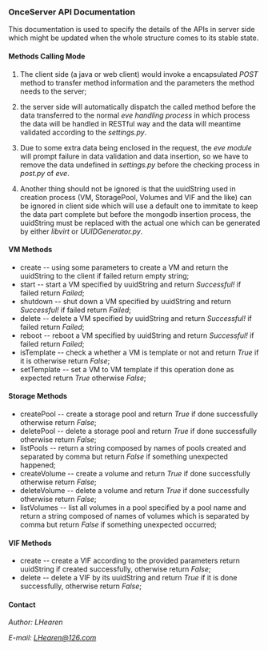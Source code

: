 ### OnceServer API Documentation
This documentation is used to specify the details of the APIs in server side which might be updated when the whole structure comes to its stable state.

#### Methods Calling Mode
1. The client side (a java or web client) would invoke a encapsulated *POST* method to transfer method information and the parameters the method needs to the server; 

2. the server side will automatically dispatch the called method before the data transferred to the normal *eve handling process* in which process the data will be handled in RESTful way and the data will meantime validated according to the *settings.py*. 

3. Due to some extra data being enclosed in the request, the *eve module* will prompt failure in data validation and data insertion, so we have to remove the data undefined in *settings.py* before the checking process in *post.py* of *eve*.

4. Another thing should not be ignored is that the uuidString used in creation process (VM, StoragePool, Volumes and VIF and the like) can be ignored in client side which will use a default one to immitate to keep the data part complete but before the mongodb insertion process, the uuidString must be replaced with the actual one which can be generated by either *libvirt* or *UUIDGenerator.py*.

#### VM Methods
- create -- using some parameters to create a VM and return the uuidString to the client if failed return empty string;
- start -- start a VM specified by uuidString and return *Successful!* if failed return *Failed*;
- shutdown -- shut down a VM specified by uuidString and return *Successful!* if failed return *Failed*;
- delete -- delete a VM specified by uuidString and return *Successful!* if failed return *Failed*;
- reboot -- reboot a VM specified by uuidString and return *Successful!* if failed return *Failed*;
- isTemplate -- check a whether a VM is template or not and return *True* if it is otherwise return *False*;
- setTemplate -- set a VM to VM template if this operation done as expected return *True* otherwise *False*;

#### Storage Methods
- createPool -- create a storage pool and return *True* if done successfully otherwise return *False*;
- deletePool -- delete a storage pool and return *True* if done successfully otherwise return *False*;
- listPools -- return a string composed by names of pools created and separated by comma but return *False* if something unexpected happened;
- createVolume -- create a volume and return *True* if done successfully otherwise return *False*; 
- deleteVolume -- delete a volume and return *True* if done successfully otherwise return *False*; 
- listVolumes -- list all volumes in a pool specified by a pool name and return a string composed of names of volumes which is separated by comma but return *False* if something unexpected occurred;

#### VIF Methods
- create -- create a VIF according to the provided parameters return uuidString if created successfully, otherwise return *False*;
- delete -- delete a VIF by its uuidString and return *True* if it is done successfully, otherwise return *False*;

#### Contact
*Author: LHearen*

*E-mail: LHearen@126.com*
